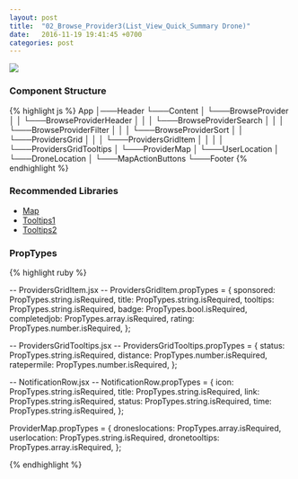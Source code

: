 ```yaml
---
layout: post
title:  "02_Browse_Provider3(List_View_Quick_Summary Drone)"
date:   2016-11-19 19:41:45 +0700
categories: post
---
```


<img src="{{ site.github.url }}/images/posts/2016-11-19/02_Browse_Provider3(List_View_Quick_Summary_Drone).jpg">

### Component Structure

{% highlight js %}
App
│───Header
└───Content
│   └───BrowseProvider
│   │   └───BrowseProviderHeader
│   │   │   └───BrowseProviderSearch
│   │   │   └───BrowseProviderFilter
│   │   │   └───BrowseProviderSort
│   │   └───ProvidersGrid
│   │   │   └───ProvidersGridItem
│   │   │   │   └───ProvidersGridTooltips
│   └───ProviderMap
│       └───UserLocation
│       └───DroneLocation
│       └───MapActionButtons
└───Footer
{% endhighlight %}

### Recommended Libraries

* [Map](https://github.com/istarkov/google-map-react)
* [Tooltips1](https://github.com/react-component/tooltip)
* [Tooltips2](https://github.com/react-component/tooltip)

### PropTypes

{% highlight ruby %}

-- ProvidersGridItem.jsx --
ProvidersGridItem.propTypes = {
  sponsored: PropTypes.string.isRequired,
  title: PropTypes.string.isRequired,
  tooltips: PropTypes.string.isRequired,
  badge: PropTypes.bool.isRequired,
  completedjob: PropTypes.array.isRequired,
  rating: PropTypes.number.isRequired,
};

-- ProvidersGridTooltips.jsx --
ProvidersGridTooltips.propTypes = {
  status: PropTypes.string.isRequired,
  distance: PropTypes.number.isRequired,
  ratepermile: PropTypes.number.isRequired,
};

-- NotificationRow.jsx --
NotificationRow.propTypes = {
  icon: PropTypes.string.isRequired,
  title: PropTypes.string.isRequired,
  link: PropTypes.string.isRequired,
  status: PropTypes.string.isRequired,
  time: PropTypes.string.isRequired,
};

ProviderMap.propTypes = {
  droneslocations: PropTypes.array.isRequired,
  userlocation: PropTypes.string.isRequired,
  dronetooltips: PropTypes.array.isRequired,
};

{% endhighlight %}

